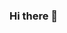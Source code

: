 ### Hi there 👋

<!--
**NagaAppalabattula/NagaAppalabattula** is a ✨ _special_ ✨ repository because its `README.md` (this file) appears on your GitHub profile.

Here are some ideas to get you started:

- 🌱 I’m currently learning AWS Cloud Practitioner...
- 👯 I’m looking to collaborate on Cloud ...
- 🤔 I’m looking for help with finding a job in Belfast  ...
- 📫 How to reach me: lakshmi.tnvl@gmail.com ...
-->
